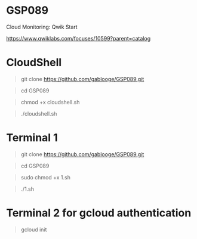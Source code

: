 # GSP089

Cloud Monitoring: Qwik Start

https://www.qwiklabs.com/focuses/10599?parent=catalog


# CloudShell
> git clone https://github.com/gablooge/GSP089.git

> cd GSP089

> chmod +x cloudshell.sh

> ./cloudshell.sh 

# Terminal 1
> git clone https://github.com/gablooge/GSP089.git

> cd GSP089

> sudo chmod +x 1.sh

> ./1.sh


# Terminal 2 for gcloud authentication
> gcloud init

